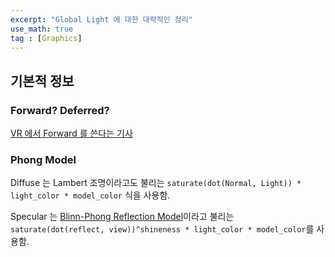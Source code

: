 ```yaml
---
excerpt: "Global Light 에 대한 대략적인 정리"
use_math: true
tag : [Graphics]
---
```


## 기본적 정보

### Forward? Deferred?

[VR 에서 Forward 를 쓴다는 기사](https://meshmatic3d.com/technical/improve-vr-performance-forward-rendering/)



### Phong Model

Diffuse 는 Lambert 조명이라고도 불리는 ```saturate(dot(Normal, Light)) * light_color * model_color``` 식을 사용함.

Specular 는 [Blinn-Phong Reflection Model](https://en.wikipedia.org/wiki/Blinn%E2%80%93Phong_reflection_model)이라고 불리는  ``` saturate(dot(reflect, view))^shineness * light_color * model_color ```를 사용함.
